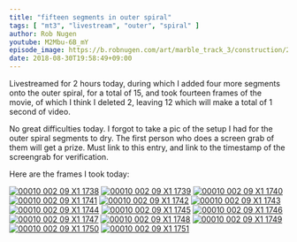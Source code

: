 ```yaml
---
title: "fifteen segments in outer spiral"
tags: [ "mt3", "livestream", "outer", "spiral" ]
author: Rob Nugen
youtube: M2Mbu-6B_mY
episode_image: https://b.robnugen.com/art/marble_track_3/construction/2018/2018_aug_30_fifteen_outer_spiral_segments.jpg
date: 2018-08-30T19:58:49+09:00
---
```


Livestreamed for 2 hours today, during which I added four more
segments onto the outer spiral, for a total of 15, and took fourteen
frames of the movie, of which I think I deleted 2, leaving 12 which
will make a total of 1 second of video.

No great difficulties today.  I forgot to take a pic of the setup I
had for the outer spiral segments to dry.  The first person who does a
screen grab of them will get a prize.  Must link to this entry, and
link to the timestamp of the screengrab for verification.


Here are the frames I took today:

[![00010 002 09 X1 1738](//b.robnugen.com/art/marble_track_3/frames/2018/thumbs/00010_002_09_X1_1738.jpg)](//b.robnugen.com/art/marble_track_3/frames/2018/00010_002_09_X1_1738.jpg)
[![00010 002 09 X1 1739](//b.robnugen.com/art/marble_track_3/frames/2018/thumbs/00010_002_09_X1_1739.jpg)](//b.robnugen.com/art/marble_track_3/frames/2018/00010_002_09_X1_1739.jpg)
[![00010 002 09 X1 1740](//b.robnugen.com/art/marble_track_3/frames/2018/thumbs/00010_002_09_X1_1740.jpg)](//b.robnugen.com/art/marble_track_3/frames/2018/00010_002_09_X1_1740.jpg)
[![00010 002 09 X1 1741](//b.robnugen.com/art/marble_track_3/frames/2018/thumbs/00010_002_09_X1_1741.jpg)](//b.robnugen.com/art/marble_track_3/frames/2018/00010_002_09_X1_1741.jpg)
[![00010 002 09 X1 1742](//b.robnugen.com/art/marble_track_3/frames/2018/thumbs/00010_002_09_X1_1742.jpg)](//b.robnugen.com/art/marble_track_3/frames/2018/00010_002_09_X1_1742.jpg)
[![00010 002 09 X1 1743](//b.robnugen.com/art/marble_track_3/frames/2018/thumbs/00010_002_09_X1_1743.jpg)](//b.robnugen.com/art/marble_track_3/frames/2018/00010_002_09_X1_1743.jpg)
[![00010 002 09 X1 1744](//b.robnugen.com/art/marble_track_3/frames/2018/thumbs/00010_002_09_X1_1744.jpg)](//b.robnugen.com/art/marble_track_3/frames/2018/00010_002_09_X1_1744.jpg)
[![00010 002 09 X1 1745](//b.robnugen.com/art/marble_track_3/frames/2018/thumbs/00010_002_09_X1_1745.jpg)](//b.robnugen.com/art/marble_track_3/frames/2018/00010_002_09_X1_1745.jpg)
[![00010 002 09 X1 1746](//b.robnugen.com/art/marble_track_3/frames/2018/thumbs/00010_002_09_X1_1746.jpg)](//b.robnugen.com/art/marble_track_3/frames/2018/00010_002_09_X1_1746.jpg)
[![00010 002 09 X1 1747](//b.robnugen.com/art/marble_track_3/frames/2018/thumbs/00010_002_09_X1_1747.jpg)](//b.robnugen.com/art/marble_track_3/frames/2018/00010_002_09_X1_1747.jpg)
[![00010 002 09 X1 1748](//b.robnugen.com/art/marble_track_3/frames/2018/thumbs/00010_002_09_X1_1748.jpg)](//b.robnugen.com/art/marble_track_3/frames/2018/00010_002_09_X1_1748.jpg)
[![00010 002 09 X1 1749](//b.robnugen.com/art/marble_track_3/frames/2018/thumbs/00010_002_09_X1_1749.jpg)](//b.robnugen.com/art/marble_track_3/frames/2018/00010_002_09_X1_1749.jpg)
[![00010 002 09 X1 1750](//b.robnugen.com/art/marble_track_3/frames/2018/thumbs/00010_002_09_X1_1750.jpg)](//b.robnugen.com/art/marble_track_3/frames/2018/00010_002_09_X1_1750.jpg)
[![00010 002 09 X1 1751](//b.robnugen.com/art/marble_track_3/frames/2018/thumbs/00010_002_09_X1_1751.jpg)](//b.robnugen.com/art/marble_track_3/frames/2018/00010_002_09_X1_1751.jpg)
